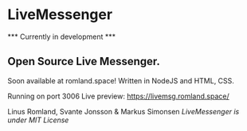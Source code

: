 # LiveMessenger
*** Currently in development ***

## Open Source Live Messenger. 
Soon available at romland.space!
Written in NodeJS and HTML, CSS.

Running on port 3006
Live preview: https://livemsg.romland.space/

Linus Romland, Svante Jonsson & Markus Simonsen
*LiveMessenger is under MIT License*
